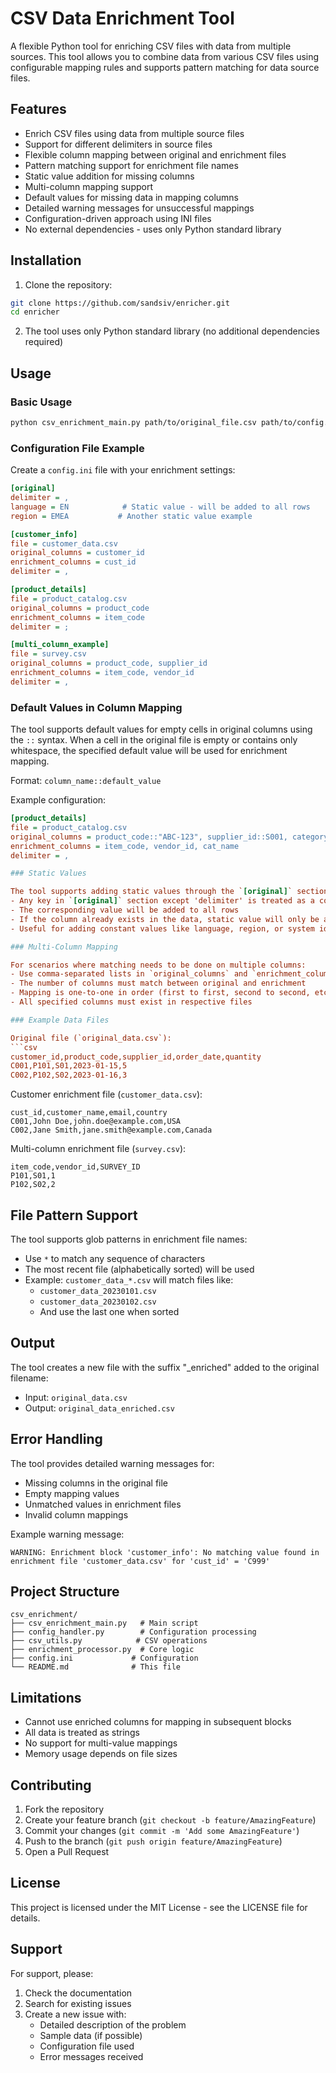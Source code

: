 # CSV Data Enrichment Tool

A flexible Python tool for enriching CSV files with data from multiple sources. This tool allows you to combine data from various CSV files using configurable mapping rules and supports pattern matching for data source files.

## Features

- Enrich CSV files using data from multiple source files
- Support for different delimiters in source files
- Flexible column mapping between original and enrichment files
- Pattern matching support for enrichment file names
- Static value addition for missing columns
- Multi-column mapping support
- Default values for missing data in mapping columns
- Detailed warning messages for unsuccessful mappings
- Configuration-driven approach using INI files
- No external dependencies - uses only Python standard library

## Installation

1. Clone the repository:
```bash
git clone https://github.com/sandsiv/enricher.git
cd enricher
```

2. The tool uses only Python standard library (no additional dependencies required)

## Usage

### Basic Usage

```bash
python csv_enrichment_main.py path/to/original_file.csv path/to/config.ini
```

### Configuration File Example

Create a `config.ini` file with your enrichment settings:

```ini
[original]
delimiter = ,
language = EN            # Static value - will be added to all rows
region = EMEA           # Another static value example

[customer_info]
file = customer_data.csv
original_columns = customer_id
enrichment_columns = cust_id
delimiter = ,

[product_details]
file = product_catalog.csv
original_columns = product_code
enrichment_columns = item_code
delimiter = ;

[multi_column_example]
file = survey.csv
original_columns = product_code, supplier_id
enrichment_columns = item_code, vendor_id
delimiter = ,
```

### Default Values in Column Mapping

The tool supports default values for empty cells in original columns using the `::` syntax. When a cell in the original file is empty or contains only whitespace, the specified default value will be used for enrichment mapping.

Format: `column_name::default_value`

Example configuration:
```ini
[product_details]
file = product_catalog.csv
original_columns = product_code::"ABC-123", supplier_id::S001, category
enrichment_columns = item_code, vendor_id, cat_name
delimiter = ,

### Static Values

The tool supports adding static values through the `[original]` section:
- Any key in `[original]` section except 'delimiter' is treated as a column name
- The corresponding value will be added to all rows
- If the column already exists in the data, static value will only be applied to empty cells
- Useful for adding constant values like language, region, or system identifiers

### Multi-Column Mapping

For scenarios where matching needs to be done on multiple columns:
- Use comma-separated lists in `original_columns` and `enrichment_columns`
- The number of columns must match between original and enrichment
- Mapping is one-to-one in order (first to first, second to second, etc.)
- All specified columns must exist in respective files

### Example Data Files

Original file (`original_data.csv`):
```csv
customer_id,product_code,supplier_id,order_date,quantity
C001,P101,S01,2023-01-15,5
C002,P102,S02,2023-01-16,3
```

Customer enrichment file (`customer_data.csv`):
```csv
cust_id,customer_name,email,country
C001,John Doe,john.doe@example.com,USA
C002,Jane Smith,jane.smith@example.com,Canada
```

Multi-column enrichment file (`survey.csv`):
```csv
item_code,vendor_id,SURVEY_ID
P101,S01,1
P102,S02,2
```

## File Pattern Support

The tool supports glob patterns in enrichment file names:
- Use `*` to match any sequence of characters
- The most recent file (alphabetically sorted) will be used
- Example: `customer_data_*.csv` will match files like:
  - `customer_data_20230101.csv`
  - `customer_data_20230102.csv`
  - And use the last one when sorted

## Output

The tool creates a new file with the suffix "_enriched" added to the original filename:
- Input: `original_data.csv`
- Output: `original_data_enriched.csv`

## Error Handling

The tool provides detailed warning messages for:
- Missing columns in the original file
- Empty mapping values
- Unmatched values in enrichment files
- Invalid column mappings

Example warning message:
```
WARNING: Enrichment block 'customer_info': No matching value found in enrichment file 'customer_data.csv' for 'cust_id' = 'C999'
```

## Project Structure

```
csv_enrichment/
├── csv_enrichment_main.py   # Main script
├── config_handler.py        # Configuration processing
├── csv_utils.py            # CSV operations
├── enrichment_processor.py  # Core logic
├── config.ini             # Configuration
└── README.md              # This file
```

## Limitations

- Cannot use enriched columns for mapping in subsequent blocks
- All data is treated as strings
- No support for multi-value mappings
- Memory usage depends on file sizes

## Contributing

1. Fork the repository
2. Create your feature branch (`git checkout -b feature/AmazingFeature`)
3. Commit your changes (`git commit -m 'Add some AmazingFeature'`)
4. Push to the branch (`git push origin feature/AmazingFeature`)
5. Open a Pull Request

## License

This project is licensed under the MIT License - see the LICENSE file for details.

## Support

For support, please:
1. Check the documentation
2. Search for existing issues
3. Create a new issue with:
   - Detailed description of the problem
   - Sample data (if possible)
   - Configuration file used
   - Error messages received
